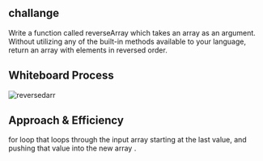 
## challange 

Write a function called reverseArray which takes an array as an argument. Without utilizing any of the built-in methods available to your language, return an array with elements in reversed order.

## Whiteboard Process

![reversedarr](../../images/challenge1reversedArr.png)


## Approach & Efficiency

for loop that loops through the input array starting at the last value, and pushing that value into the new array .
